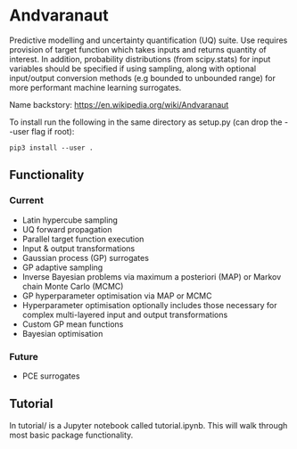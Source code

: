 # Andvaranaut  

Predictive modelling and uncertainty quantification (UQ) suite. Use requires provision of target function which takes inputs and returns quantity of interest. In addition, probability distributions (from scipy.stats) for input variables should be specified if using sampling, along with optional input/output conversion methods (e.g bounded to unbounded range) for more performant machine learning surrogates.

Name backstory: https://en.wikipedia.org/wiki/Andvaranaut

To install run the following in the same directory as setup.py (can drop the --user flag if root):  

`pip3 install --user .`

## Functionality

### Current

- Latin hypercube sampling  
- UQ forward propagation  
- Parallel target function execution   
- Input \& output transformations   
- Gaussian process (GP) surrogates   
- GP adaptive sampling
- Inverse Bayesian problems via maximum a posteriori (MAP) or Markov chain Monte Carlo (MCMC)
- GP hyperparameter optimisation via MAP or MCMC
- Hyperparameter optimisation optionally includes those necessary for complex multi-layered input and output transformations
- Custom GP mean functions
- Bayesian optimisation

### Future
 
- PCE surrogates  

## Tutorial

In tutorial/ is a Jupyter notebook called tutorial.ipynb. This will walk through most basic package functionality.
